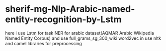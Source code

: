 # sherif-mg-Nlp-Arabic-named-entity-recognition-by-Lstm
here i use Lstm for task NER for arabic dataset(AQMAR Arabic Wikipedia Named Entity Corpus)
and use full_grams_sg_300_wiki word2vec in use nltk and camel libraries for preprocessing
